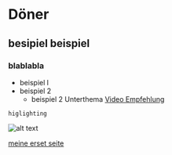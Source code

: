 # Döner
## besipiel beispiel
### blablabla
- beispiel l
- beispiel 2
  - beispiel 2 Unterthema
[Video Empfehlung](https://www.youtube.com/watch?v=eJojC3lSkwg)

`higlighting`

![alt text](http://picsum.photos/400/400)

[meine erset seite](https://yoelzerabruk.github.io/Osmanischer-Kebabeimer/meineersteseite.md)
